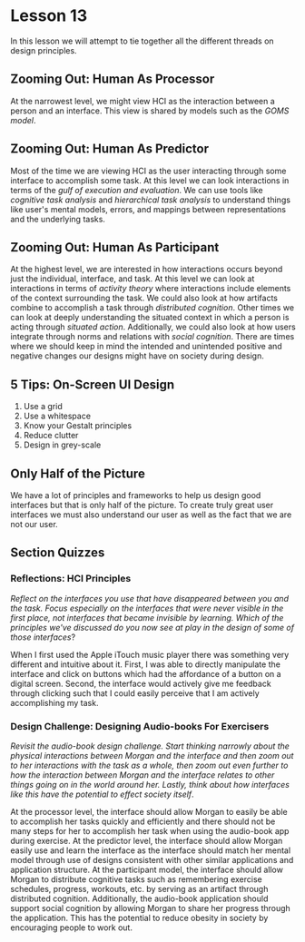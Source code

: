 # Lesson 13

In this lesson we will attempt to tie together all the different threads on design principles.

## Zooming Out: Human As Processor

At the narrowest level, we might view HCI as the interaction between a person and an interface. This view is shared by models such as the _GOMS model_.

## Zooming Out: Human As Predictor

Most of the time we are viewing HCI as the user interacting through some interface to accomplish some task. At this level we can look interactions in terms of the _gulf of execution and evaluation_. We can use tools like _cognitive task analysis_ and _hierarchical task analysis_ to understand things like user's mental models, errors, and mappings between representations and the underlying tasks.

## Zooming Out: Human As Participant

At the highest level, we are interested in how interactions occurs beyond just the individual, interface, and task. At this level we can look at interactions in terms of _activity theory_ where interactions include elements of the context surrounding the task. We could also look at how artifacts combine to accomplish a task through _distributed cognition_. Other times we can look at deeply understanding the situated context in which a person is acting through _situated action_. Additionally, we could also look at how users integrate through norms and relations with _social cognition_. There are times where we should keep in mind the intended and unintended positive and negative changes our designs might have on society during design.

## 5 Tips: On-Screen UI Design

1. Use a grid
2. Use a whitespace
3. Know your Gestalt principles
4. Reduce clutter
5. Design in grey-scale

## Only Half of the Picture

We have a lot of principles and frameworks to help us design good interfaces but that is only half of the picture. To create truly great user interfaces we must also understand our user as well as the fact that we are not our user.

## Section Quizzes

### Reflections: HCI Principles

_Reflect on the interfaces you use that have disappeared between you and the task. Focus especially on the interfaces that were never visible in the first place, not interfaces that became invisible by learning. Which of the principles we've discussed do you now see at play in the design of some of those interfaces_?

When I first used the Apple iTouch music player there was something very different and intuitive about it. First, I was able to directly manipulate the interface and click on buttons which had the affordance of a button on a digital screen. Second, the interface would actively give me feedback through clicking such that I could easily perceive that I am actively accomplishing my task.

### Design Challenge: Designing Audio-books For Exercisers

_Revisit the audio-book design challenge. Start thinking narrowly about the physical interactions between Morgan and the interface and then zoom out to her interactions with the task as a whole, then zoom out even further to how the interaction between Morgan and the interface relates to other things going on in the world around her. Lastly, think about how interfaces like this have the potential to effect society itself_.

At the processor level, the interface should allow Morgan to easily be able to accomplish her tasks quickly and efficiently and there should not be many steps for her to accomplish her task when using the audio-book app during exercise. At the predictor level, the interface should allow Morgan easily use and learn the interface as the interface should match her mental model through use of designs consistent with other similar applications and application structure. At the participant model, the interface should allow Morgan to distribute cognitive tasks such as remembering exercise schedules, progress, workouts, etc. by serving as an artifact through distributed cognition. Additionally, the audio-book application should support social cognition by allowing Morgan to share her progress through the application. This has the potential to reduce obesity in society by encouraging people to work out.
